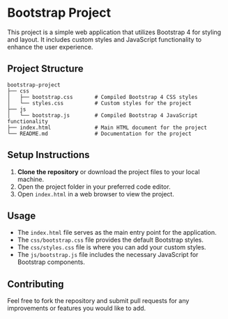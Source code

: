 # Bootstrap Project

This project is a simple web application that utilizes Bootstrap 4 for styling and layout. It includes custom styles and JavaScript functionality to enhance the user experience.

## Project Structure

```
bootstrap-project
├── css
│   ├── bootstrap.css       # Compiled Bootstrap 4 CSS styles
│   └── styles.css          # Custom styles for the project
├── js
│   └── bootstrap.js        # Compiled Bootstrap 4 JavaScript functionality
├── index.html              # Main HTML document for the project
└── README.md               # Documentation for the project
```

## Setup Instructions

1. **Clone the repository** or download the project files to your local machine.
2. Open the project folder in your preferred code editor.
3. Open `index.html` in a web browser to view the project.

## Usage

- The `index.html` file serves as the main entry point for the application.
- The `css/bootstrap.css` file provides the default Bootstrap styles.
- The `css/styles.css` file is where you can add your custom styles.
- The `js/bootstrap.js` file includes the necessary JavaScript for Bootstrap components.

## Contributing

Feel free to fork the repository and submit pull requests for any improvements or features you would like to add.